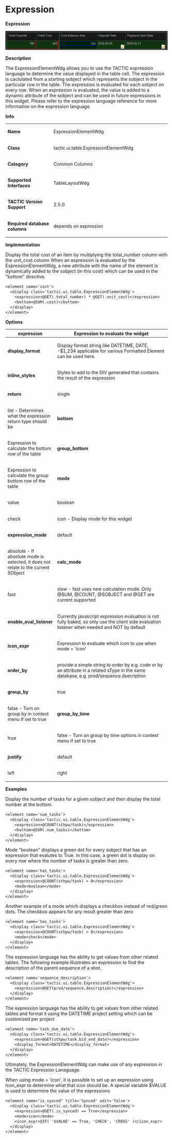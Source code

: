 # Expression

**Expression**

![image](media/expression-element-wdg_dynamic.png)

**Description**

The ExpressionElementWdg allows you to use the TACTIC expression
language to determine the value displayed in the table cell. The
expression is caclulated from a starting sobject which represents the
sobject in the particular row in the table. The expression is evaluated
for each sobject on every row. When an expression is evaluated, the
value is added to a dynamic attribute of the sobject and can be used in
future expressions in this widget. Please refer to the expression
language reference for more information on the expression language.

**Info**

<table>
<colgroup>
<col width="28%" />
<col width="71%" />
</colgroup>
<tbody>
<tr class="odd">
<td><p><strong>Name</strong></p></td>
<td><p>ExpressionElementWdg</p></td>
</tr>
<tr class="even">
<td><p><strong>Class</strong></p></td>
<td><p>tactic.ui.table.ExpressionElementWdg</p></td>
</tr>
<tr class="odd">
<td><p><strong>Category</strong></p></td>
<td><p>Common Columns</p></td>
</tr>
<tr class="even">
<td><p><strong>Supported Interfaces</strong></p></td>
<td><p>TableLayoutWdg</p></td>
</tr>
<tr class="odd">
<td><p><strong>TACTIC Version Support</strong></p></td>
<td><p>2.5.0<br />
</p></td>
</tr>
<tr class="even">
<td><p><strong>Required database columns</strong></p></td>
<td><p>depends on expression</p></td>
</tr>
</tbody>
</table>

**Implementation**

Display the total cost of an item by multiplying the total\_number column
with the unit\_cost column When an expression is evaluated by the
ExpressionElementWdg, a new attribute with the name of the element is
dynamically added to the sobject (in this cost) which can be used in the
"bottom" directive.

    <element name='cost'>
      <display class='tactic.ui.table.ExpressionElementWdg'>
        <expression>@GET(.total_number) * @GET(.unit_cost)</expression>
        <bottom>@SUM(.cost)</bottom>
      </display>
    </element>

**Options**

<table>
<colgroup>
<col width="28%" />
<col width="71%" />
</colgroup>
<thead>
<tr class="header">
<th><strong>expression</strong></th>
<th>Expression to evaluate the widget</th>
</tr>
</thead>
<tbody>
<tr class="odd">
<td><p><strong>display_format</strong></p></td>
<td><p>Display format string like DATETIME, DATE, -$1,234 applicable for various Formatted Element can be used here.</p></td>
</tr>
<tr class="even">
<td><p><strong>inline_styles</strong></p></td>
<td><p>Styles to add to the DIV generated that contains the result of the expression</p></td>
</tr>
<tr class="odd">
<td><p><strong>return</strong></p></td>
<td><p>single</p></td>
</tr>
<tr class="even">
<td><p>list - Determines what the expression return type should be</p></td>
<td><p><strong>bottom</strong></p></td>
</tr>
<tr class="odd">
<td><p>Expression to calculate the bottom row of the table</p></td>
<td><p><strong>group_bottom</strong></p></td>
</tr>
<tr class="even">
<td><p>Expression to calculate the group bottom row of the table</p></td>
<td><p><strong>mode</strong></p></td>
</tr>
<tr class="odd">
<td><p>value</p></td>
<td><p>boolean</p></td>
</tr>
<tr class="even">
<td><p>check</p></td>
<td><p>icon - Display mode for this widget</p></td>
</tr>
<tr class="odd">
<td><p><strong>expression_mode</strong></p></td>
<td><p>default</p></td>
</tr>
<tr class="even">
<td><p>absolute - If absolute mode is selected, it does not relate to the current SObject</p></td>
<td><p><strong>calc_mode</strong></p></td>
</tr>
<tr class="odd">
<td><p>fast</p></td>
<td><p>slow - fast uses new calculation mode. Only @SUM, @COUNT, @SOBJECT and @GET are current supported</p></td>
</tr>
<tr class="even">
<td><p><strong>enable_eval_listener</strong></p></td>
<td><p>Currently javascript expression evaluation is not fully baked, so only use the client side evaluation listener when needed and NOT by default</p></td>
</tr>
<tr class="odd">
<td><p><strong>icon_expr</strong></p></td>
<td><p>Expression to evaluate which icon to use when mode = 'icon'</p></td>
</tr>
<tr class="even">
<td><p><strong>order_by</strong></p></td>
<td><p>provide a simple string to order by e.g. code or by an attribute in a related sType in the same database, e.g. prod/sequence.dsecription</p></td>
</tr>
<tr class="odd">
<td><p><strong>group_by</strong></p></td>
<td><p>true</p></td>
</tr>
<tr class="even">
<td><p>false - Turn on group by in context menu if set to true</p></td>
<td><p><strong>group_by_time</strong></p></td>
</tr>
<tr class="odd">
<td><p>true</p></td>
<td><p>false - Turn on group by time options in context menu if set to true</p></td>
</tr>
<tr class="even">
<td><p><strong>justify</strong></p></td>
<td><p>default</p></td>
</tr>
<tr class="odd">
<td><p>left</p></td>
<td><p>right</p></td>
</tr>
</tbody>
</table>

**Examples**

Display the number of tasks for a given sobject and then display the
total number at the bottom.

    <element name='num_tasks'>
      <display class='tactic.ui.table.ExpressionElementWdg'>
        <expression>@COUNT(sthpw/task)</expression>
        <bottom>@SUM(.num_tasks)</bottom>
      </display>
    </element>

Mode "boolean" displays a green dot for every sobject that has an
expression that evalutes to True. In this case, a green dot is display
on every row where the number of tasks is greater than zero.

    <element name='has_tasks'>
      <display class='tactic.ui.table.ExpressionElementWdg'>
        <expression>@COUNT(sthpw/task) > 0</expression>
        <mode>boolean</mode>
      </display>
    </element>

Another example of a mode which displays a checkbox instead of red/green
dots. The checkbox appears for any result greater than zero

    <element name='has_tasks'>
      <display class='tactic.ui.table.ExpressionElementWdg'>
        <expression>@COUNT(sthpw/task) > 0</expression>
        <mode>check</mode>
      </display>
    </element>

The expression language has the ability to get values from other related
tables. The following example illustrates an expression to find the
description of the parent sequence of a shot.

    <element name='sequence_description'>
      <display class='tactic.ui.table.ExpressionElementWdg'>
        <expression>@GET(prod/sequence.description)</expression>
      </display>
    </element>

The expression language has the ability to get values from other related
tables and format it using the DATETIME project setting which can be
customized per project

    <element name='task_due_date'>
      <display class='tactic.ui.table.ExpressionElementWdg'>
        <expression>@GET(sthpw/task.bid_end_date)</expression>
        <display_format>DATETIME</display_format>
      </display>
    </element>

Ultimately, the ExpressionElementWdg can make use of any expression in
the TACTIC Expression Lanaguage.

When using mode = 'icon', it is possible to set up an expression using
icon\_expr to determine what that icon should be. A special variable
$VALUE is used to determine the value of the expressions

    <element name="is_synced" title='Synced' edit='false'>
      <display class='tactic.ui.table.ExpressionElementWdg'>
        <expression>@GET(.is_synced) == True</expression>
        <mode>icon</mode>
        <icon_expr>@IF( '$VALUE' == True, 'CHECK', 'CROSS' )</icon_expr>
      </display>
    </element>
